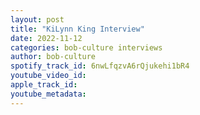 ```yaml
---
layout: post
title: "KiLynn King Interview"
date: 2022-11-12
categories: bob-culture interviews
author: bob-culture
spotify_track_id: 6nwLfqzvA6rQjukehi1bR4
youtube_video_id: 
apple_track_id: 
youtube_metadata: 
---
```


